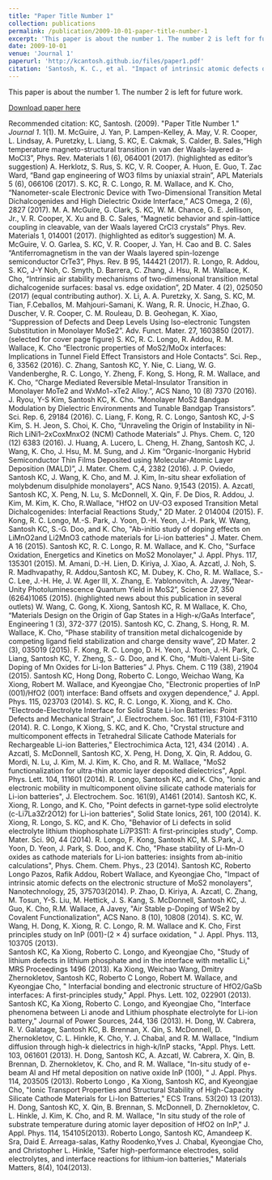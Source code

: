 ```yaml
---
title: "Paper Title Number 1"
collection: publications
permalink: /publication/2009-10-01-paper-title-number-1
excerpt: 'This paper is about the number 1. The number 2 is left for future work.'
date: 2009-10-01
venue: 'Journal 1'
paperurl: 'http://kcantosh.github.io/files/paper1.pdf'
citation: 'Santosh, K. C., et al. "Impact of intrinsic atomic defects on the electronic structure of MoS2 monolayers." Nanotechnology 25.37 (2014): 375703.'
---
```

This paper is about the number 1. The number 2 is left for future work.

[Download paper here](http://kcantosh.github.io/files/paper1.pdf)

Recommended citation: KC, Santosh. (2009). "Paper Title Number 1." <i>Journal 1</i>. 1(1).
M. McGuire, J. Yan, P. Lampen-Kelley, A. May, V. R. Cooper, L. Lindsay, A. Puretzky, L. Liang, S. KC, E. Cakmak, S. Calder, B. Sales,“High temperature magneto-structural transition in van der  Waals-layered a-MoCl3”, Phys. Rev. Materials 1 (6), 064001 (2017). (highlighted as editor’s suggestion)
A. Herklotz, S. Rus, S. KC, V. R. Cooper, A. Huon, E. Guo, T. Zac Ward, “Band gap engineering of WO3 films by uniaxial strain”,  APL Materials 5 (6), 066106 (2017).
S. KC, R. C. Longo, R. M. Wallace, and K. Cho, “Nanometer-scale Electronic Device with Two-Dimensional Transition Metal Dichalcogenides and High Dielectric Oxide Interface,” ACS Omega, 2 (6), 2827 (2017).
M. A. McGuire, G. Clark, S. KC, W. M. Chance, G. E. Jellison, Jr., V. R. Cooper, X. Xu and B. C. Sales, “Magnetic behavior and spin-lattice coupling in cleavable, van der Waals layered CrCl3 crystals” Phys. Rev. Materials 1, 014001 (2017). (highlighted as editor’s suggestion)
M. A. McGuire, V. O. Garlea, S. KC, V. R. Cooper, J. Yan, H. Cao and B. C. Sales “Antiferromagnetism in the van der Waals layered spin-lozenge semiconductor CrTe3”, Phys. Rev. B 95, 144421 (2017).
R. Longo, R. Addou, S. KC, J-Y Noh, C. Smyth, D. Barrera, C. Zhang, J. Hsu, R. M. Wallace, K. Cho, “Intrinsic air stability mechanisms of two-dimensional transition metal dichalcogenide surfaces: basal vs. edge oxidation”, 2D Mater. 4 (2), 025050 (2017) (equal contributing author).
X. Li, A. A. Puretzky, X. Sang, S. KC, M. Tian, F.Ceballos, M. Mahjouri-Samani, K. Wang, R. R. Unocic, H.Zhao, G. Duscher, V. R. Cooper, C. M. Rouleau, D. B. Geohegan, K. Xiao, “Suppression of Defects and Deep Levels Using Iso-electronic Tungsten Substitution in Monolayer MoSe2”. Adv. Funct. Mater. 27, 1603850 (2017). (selected for cover page figure)
S. KC, R. C. Longo, R. Addou, R. M. Wallace, K. Cho “Electronic properties of MoS2/MoOx interfaces: Implications in Tunnel Field Effect Transistors and Hole Contacts”. Sci. Rep., 6, 33562 (2016).
C. Zhang, Santosh KC, Y. Nie, C. Liang, W. G. Vandenberghe, R. C. Longo, Y. Zheng, F. Kong, S. Hong, R. M. Wallace, and K. Cho, “Charge Mediated Reversible Metal-Insulator Transition in Monolayer MoTe2 and WxMo1−xTe2 Alloy.”, ACS Nano, 10 (8) 7370 (2016).
J. Ryou, Y-S Kim, Santosh KC, K. Cho. “Monolayer MoS2 Bandgap Modulation by Dielectric Environments and Tunable Bandgap Transistors”. Sci. Rep. 6, 29184 (2016).
C. Liang, F. Kong, R. C. Longo, Santosh KC, J-S Kim, S. H. Jeon, S. Choi, K. Cho, “Unraveling the Origin of Instability in Ni-Rich LiNi1–2xCoxMnxO2 (NCM) Cathode Materials” J. Phys. Chem. C, 120 (12) 6383 (2016).
J. Huang, A. Lucero, L. Cheng, H. Zhang, Santosh KC, J. Wang, K. Cho, J. Hsu, M. M. Sung, and J. Kim “Organic-Inorganic Hybrid Semiconductor Thin Films Deposited using Molecular-Atomic Layer Deposition (MALD)”, J. Mater. Chem. C,4, 2382 (2016).
J. P. Oviedo, Santosh KC, J. Wang, K. Cho, and M. J. Kim, In-situ shear exfoliation of molybdenum disulphide monolayers", ACS Nano. 9,1543 (2015).
A. Azcatl, Santosh KC, X. Peng, N. Lu, S. McDonnell, X. Qin, F. De Dios, R. Addou, J. Kim, M. Kim, K. Cho, R.Wallace, "HfO2 on UV-O3 exposed Transition Metal Dichalcogenides: Interfacial Reactions Study," 2D Mater. 2 014004 (2015).
F. Kong, R. C. Longo, M.-S. Park, J. Yoon, D.-H. Yeon, J.-H. Park, W. Wang, Santosh KC, S.-G. Doo, and K. Cho,  "Ab-initio study of doping effects on LiMnO2and Li2MnO3 cathode materials for Li-ion batteries" J. Mater. Chem. A 16 (2015).
Santosh KC, R. C. Longo, R. M. Wallace, and K. Cho, "Surface Oxidation, Energetics and Kinetics on MoS2 Monolayer," J. Appl. Phys. 117, 135301 (2015).
M. Amani, D.-H. Lien, D. Kiriya, J. Xiao, A. Azcatl, J. Noh, S. R. Madhvapathy, R. Addou,Santosh KC, M. Dubey, K. Cho, R. M. Wallace, S.-C. Lee, J.-H. He, J. W. Ager III, X. Zhang, E. Yablonovitch, A. Javey,“Near-Unity Photoluminescence Quantum Yield in MoS2”, Science 27, 350 (6264)1065 (2015). (highlighted news about this publication in several outlets)
W. Wang, C. Gong, K. Xiong, Santosh KC, R. M Wallace, K. Cho, “Materials Design on the Origin of Gap States in a High-κ/GaAs Interface”, Engineering 1 (3), 372-377 (2015).
Santosh KC, C. Zhang, S. Hong, R. M. Wallace, K. Cho, “Phase stability of transition metal dichalcogenide by competing ligand field stabilization and charge density wave”, 2D Mater. 2 (3), 035019 (2015).
F. Kong, R. C. Longo, D. H. Yeon, J. Yoon, J.-H. Park, C. Liang, Santosh KC, Y. Zheng, S.- G. Doo, and K. Cho, “Multi-Valent Li-Site Doping of Mn Oxides for Li-Ion Batteries” J. Phys. Chem. C 119 (38), 21904 (2015).
Santosh KC, Hong Dong, Roberto C. Longo, Weichao Wang, Ka Xiong, Robert M. Wallace, and Kyeongjae Cho, "Electronic properties of InP (001)/HfO2  (001) interface: Band offsets and oxygen dependence," J. Appl. Phys. 115, 023703 (2014).
 S. KC, R. C. Longo, K. Xiong, and K. Cho. “Electrode-Electrolyte Interface for Solid State Li-Ion Batteries: Point Defects and Mechanical Strain”, J. Electrochem. Soc. 161 (11), F3104-F3110 (2014).
R. C.  Longo, K Xiong, S. KC, and K. Cho, "Crystal structure and multicomponent effects in Tetrahedral Silicate Cathode Materials for Rechargeable Li-ion Batteries," Electrochimica Acta, 121, 434 (2014) .
A. Azcatl, S. McDonnell, Santosh KC, X. Peng, H. Dong, X. Qin, R. Addou, G. Mordi, N. Lu, J. Kim, M. J. Kim, K. Cho, and R. M. Wallace, "MoS2 functionalization for ultra-thin atomic layer deposited dielectrics",  Appl. Phys. Lett. 104, 111601 (2014).
R. Longo,  Santosh KC, and K. Cho, "Ionic and electronic mobility in multicomponent olivine silicate cathode materials for Li-ion batteries", J. Electrochem. Soc. 161(9), A1461 (2014).
Santosh KC, K. Xiong, R. Longo, and K. Cho, "Point defects in garnet-type solid electrolyte (c-Li7La3Zr2O12) for Li-ion batteries", Solid State Ionics, 261, 100 (2014).
K. Xiong, R. Longo, S. KC, and K. Cho, "Behavior of Li defects in solid electrolyte lithium thiophosphate Li7P3S11: A  first-principles study", Comp. Mater. Sci. 90, 44 (2014).
R. Longo, F. Kong,  Santosh KC, M. S.Park, J. Yoon, D. Yeon, J. Park, S. Doo, and K. Cho, "Phase stability of Li-Mn-O oxides as cathode materials for Li-ion batteries: insights from ab-initio calculations", Phys. Chem. Chem. Phys., 23 (2014).
Santosh KC, Roberto Longo Pazos, Rafik Addou, Robert Wallace, and Kyeongjae Cho, "Impact of intrinsic atomic defects on the electronic structure of MoS2 monolayers", Nanotechnology, 25, 375703(2014).
P. Zhao, D. Kiriya, A. Azcatl, C. Zhang, M. Tosun, Y-S. Liu, M. Hettick, J. S. Kang, S. McDonnell, Santosh KC, J. Guo, K. Cho, R.M. Wallace, A Javey, "Air Stable p-Doping of WSe2 by Covalent Functionalization", ACS Nano. 8 (10), 10808 (2014).
S. KC, W. Wang, H. Dong, K. Xiong, R. C. Longo, R. M. Wallace and K. Cho, First principles study on InP (001)-(2 × 4) surface oxidation,  " J. Appl. Phys. 113, 103705 (2013).    
Santosh KC, Ka Xiong, Roberto C. Longo, and Kyeongjae Cho, "Study of lithium defects in lithium phosphate and in the interface with metallic Li," MRS Proceedings 1496 (2013).
Ka Xiong, Weichao Wang, Dmitry Zhernokletov, Santosh KC, Roberto C Longo, Robert M. Wallace, and Kyeongjae Cho, " Interfacial bonding and electronic structure of HfO2/GaSb interfaces: A first-principles study," Appl. Phys. Lett. 102, 022901 (2013).
Santosh KC, Ka Xiong, Roberto C. Longo, and Kyeongjae Cho, "Interface phenomena between Li anode and Lithium phosphate electrolyte for Li-ion battery," Journal of Power Sources, 244, 136 (2013).
H. Dong, W. Cabrera, R. V. Galatage, Santosh KC, B. Brennan, X. Qin, S. McDonnell, D. Zhernokletov, C. L. Hinkle, K. Cho, Y. J. Chabal, and R. M. Wallace, "Indium diffusion through high-k dielectrics in high-k/InP stacks, "Appl. Phys. Lett. 103, 061601 (2013).
H. Dong, Santosh KC, A. Azcatl, W. Cabrera, X. Qin, B. Brennan, D. Zhernokletov, K. Cho, and R. M. Wallace, "In-situ study of e-beam Al and Hf metal deposition on native oxide InP (100), " J. Appl. Phys. 114, 203505 (2013).
Roberto Longo , Ka Xiong, Santosh KC, and Kyeongjae Cho,  "Ionic Transport Properties and Structural Stability of High-Capacity Silicate Cathode Materials for Li-Ion Batteries," ECS Trans. 53(20) 13 (2013).
H. Dong, Santosh KC, X. Qin, B. Brennan, S. McDonnell, D. Zhernokletov, C. L. Hinkle, J. Kim, K. Cho, and R. M. Wallace, "In situ study of the role of substrate temperature during atomic layer deposition of HfO2  on InP,"  J. Appl. Phys. 114, 154105(2013).
Roberto Longo, Santosh KC, Amandeep K. Sra, Daid E. Arreaga-salas, Kathy Roodenko,Yves J. Chabal, Kyeongjae Cho, and Christopher L. Hinkle, "Safer high-performance electrodes, solid electrolytes, and interface reactions for lithium-ion batteries," Materials Matters, 8(4), 104(2013).  

